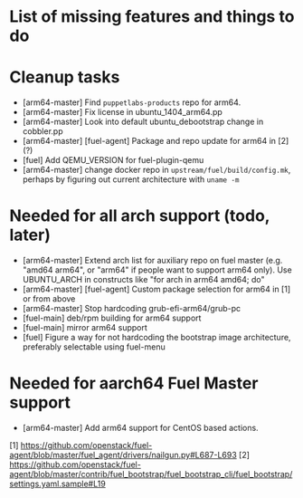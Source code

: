 List of missing features and things to do
=========================================

Cleanup tasks
=========================================
* [arm64-master] Find `puppetlabs-products` repo for arm64.
* [arm64-master] Fix license in ubuntu_1404_arm64.pp
* [arm64-master] Look into default ubuntu_debootstrap change in cobbler.pp
* [arm64-master] [fuel-agent] Package and repo update for arm64 in [2] (?)
* [fuel] Add QEMU_VERSION for fuel-plugin-qemu
* [arm64-master] change docker repo in `upstream/fuel/build/config.mk`,
  perhaps by figuring out current architecture with `uname -m`

Needed for all arch support (todo, later)
=========================================
* [arm64-master] Extend arch list for auxiliary repo on fuel master
  (e.g. "amd64 arm64", or "arm64" if people want to support arm64 only).
  Use UBUNTU_ARCH in constructs like "for arch in arm64 amd64; do"
* [arm64-master] [fuel-agent] Custom package selection for arm64 in [1] or from above
* [arm64-master] Stop hardcoding grub-efi-arm64/grub-pc 
* [fuel-main] deb/rpm building for arm64 support
* [fuel-main] mirror arm64 support
* [fuel] Figure a way for not hardcoding the bootstrap image architecture,
  preferably selectable using fuel-menu

Needed for aarch64 Fuel Master support
=========================================
* [arm64-master] Add arm64 support for CentOS based actions.

[1] https://github.com/openstack/fuel-agent/blob/master/fuel_agent/drivers/nailgun.py#L687-L693
[2] https://github.com/openstack/fuel-agent/blob/master/contrib/fuel_bootstrap/fuel_bootstrap_cli/fuel_bootstrap/settings.yaml.sample#L19
